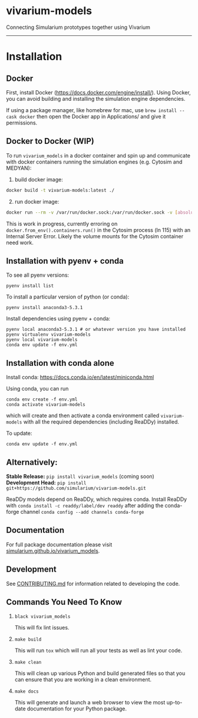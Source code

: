 # vivarium-models

Connecting Simularium prototypes together using Vivarium

---

# Installation

## Docker

First, install Docker (https://docs.docker.com/engine/install/). Using Docker, you can avoid building and installing the simulation engine dependencies.

If using a package manager, like homebrew for mac, use `brew install --cask docker`
then open the Docker app in Applications/ and give it permissions.

## Docker to Docker (WIP)

To run `vivarium_models` in a docker container and spin up and communicate with docker containers running the simulation engines (e.g. Cytosim and MEDYAN):
1. build docker image:
```bash
docker build -t vivarium-models:latest ./
```
2. run docker image:
```bash
docker run --rm -v /var/run/docker.sock:/var/run/docker.sock -v [absolute_path_to_vivarium_models/templates/]:/home/vivarium_models/templates/ --name models-test vivarium-models:latest
```

This is work in progress, currently erroring on `docker.from_env().containers.run()` in the Cytosim process (ln 115) with an Internal Server Error. Likely the volume mounts for the Cytosim container need work.

## Installation with pyenv + conda

To see all pyenv versions:

```
pyenv install list
```

To install a particular version of python (or conda):

```
pyenv install anaconda3-5.3.1
```

Install dependencies using pyenv + conda:

```
pyenv local anaconda3-5.3.1 # or whatever version you have installed
pyenv virtualenv vivarium-models
pyenv local vivarium-models
conda env update -f env.yml
```

## Installation with conda alone

Install conda: https://docs.conda.io/en/latest/miniconda.html

Using conda, you can run

```
conda env create -f env.yml
conda activate vivarium-models
```

which will create and then activate a conda environment called `vivarium-models` with all the required dependencies (including ReaDDy) installed.

To update:

```
conda env update -f env.yml
```

## Alternatively:

**Stable Release:** `pip install vivarium_models` (coming soon)<br>
**Development Head:** `pip install git+https://github.com/simularium/vivarium-models.git`

ReaDDy models depend on ReaDDy, which requires conda. Install ReaDDy with `conda install -c readdy/label/dev readdy` after adding the conda-forge channel `conda config --add channels conda-forge`

## Documentation

For full package documentation please visit [simularium.github.io/vivarium_models](https://simularium.github.io/vivarium_models).

## Development

See [CONTRIBUTING.md](CONTRIBUTING.md) for information related to developing the code.

## Commands You Need To Know

1. `black vivarium_models`

    This will fix lint issues.

2. `make build`

    This will run `tox` which will run all your tests as well as lint your code.

3. `make clean`

    This will clean up various Python and build generated files so that you can ensure that you are working in a clean environment.
    
4. `make docs`

    This will generate and launch a web browser to view the most up-to-date
    documentation for your Python package.
